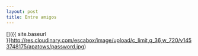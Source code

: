 ```yaml
---
layout: post
title: Entre amigos
---
```



[]({{ site.baseurl }}http://res.cloudinary.com/escabox/image/upload/c_limit,q_36,w_720/v1453748175/apatows/password.jpg)
